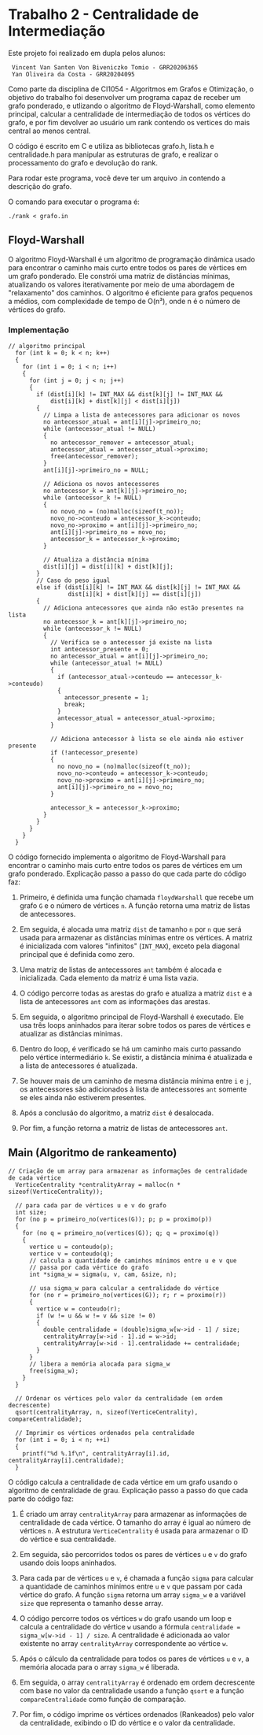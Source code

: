 # Trabalho 2 - Centralidade de Intermediação

Este projeto foi realizado em dupla pelos alunos:
```
 Vincent Van Santen Von Biveniczko Tomio - GRR20206365
 Yan Oliveira da Costa - GRR20204095
```

Como parte da disciplina de CI1054 - Algoritmos em Grafos e Otimização, o objetivo do trabalho foi desenvolver um programa capaz de receber um grafo ponderado, e utlizando o algoritmo de Floyd-Warshall, como elemento principal, calcular a centralidade de intermediação de todos os vértices do grafo, e por fim devolver ao usuário um rank contendo os vertices do mais central ao menos central.

O código é escrito em C e utiliza as bibliotecas grafo.h, lista.h e centralidade.h para manipular as estruturas de grafo, e realizar o processamento do grafo e devolução do rank.

Para rodar este programa, você deve ter um arquivo .in contendo a descrição do grafo.

O comando para executar o programa é:
```
./rank < grafo.in
```


## Floyd-Warshall

O algoritmo Floyd-Warshall é um algoritmo de programação dinâmica usado para encontrar o caminho mais curto entre todos os pares de vértices em um grafo ponderado. Ele constrói uma matriz de distâncias mínimas, atualizando os valores iterativamente por meio de uma abordagem de "relaxamento" dos caminhos. O algoritmo é eficiente para grafos pequenos a médios, com complexidade de tempo de O(n³), onde n é o número de vértices do grafo.

### Implementação

```
// algoritmo principal
  for (int k = 0; k < n; k++)
  {
    for (int i = 0; i < n; i++)
    {
      for (int j = 0; j < n; j++)
      {
        if (dist[i][k] != INT_MAX && dist[k][j] != INT_MAX &&
            dist[i][k] + dist[k][j] < dist[i][j])
        {
          // Limpa a lista de antecessores para adicionar os novos
          no antecessor_atual = ant[i][j]->primeiro_no;
          while (antecessor_atual != NULL)
          {
            no antecessor_remover = antecessor_atual;
            antecessor_atual = antecessor_atual->proximo;
            free(antecessor_remover);
          }
          ant[i][j]->primeiro_no = NULL;

          // Adiciona os novos antecessores
          no antecessor_k = ant[k][j]->primeiro_no;
          while (antecessor_k != NULL)
          {
            no novo_no = (no)malloc(sizeof(t_no));
            novo_no->conteudo = antecessor_k->conteudo;
            novo_no->proximo = ant[i][j]->primeiro_no;
            ant[i][j]->primeiro_no = novo_no;
            antecessor_k = antecessor_k->proximo;
          }

          // Atualiza a distância mínima
          dist[i][j] = dist[i][k] + dist[k][j];
        }
        // Caso do peso igual
        else if (dist[i][k] != INT_MAX && dist[k][j] != INT_MAX &&
                 dist[i][k] + dist[k][j] == dist[i][j])
        {
          // Adiciona antecessores que ainda não estão presentes na lista
          no antecessor_k = ant[k][j]->primeiro_no;
          while (antecessor_k != NULL)
          {
            // Verifica se o antecessor já existe na lista
            int antecessor_presente = 0;
            no antecessor_atual = ant[i][j]->primeiro_no;
            while (antecessor_atual != NULL)
            {
              if (antecessor_atual->conteudo == antecessor_k->conteudo)
              {
                antecessor_presente = 1;
                break;
              }
              antecessor_atual = antecessor_atual->proximo;
            }

            // Adiciona antecessor à lista se ele ainda não estiver presente
            if (!antecessor_presente)
            {
              no novo_no = (no)malloc(sizeof(t_no));
              novo_no->conteudo = antecessor_k->conteudo;
              novo_no->proximo = ant[i][j]->primeiro_no;
              ant[i][j]->primeiro_no = novo_no;
            }

            antecessor_k = antecessor_k->proximo;
          }
        }
      }
    }
  }
```

O código fornecido implementa o algoritmo de Floyd-Warshall para encontrar o caminho mais curto entre todos os pares de vértices em um grafo ponderado. Explicação passo a passo do que cada parte do código faz:

1. Primeiro, é definida uma função chamada `floydWarshall` que recebe um grafo `G` e o número de vértices `n`. A função retorna uma matriz de listas de antecessores.

2. Em seguida, é alocada uma matriz `dist` de tamanho `n` por `n` que será usada para armazenar as distâncias mínimas entre os vértices. A matriz é inicializada com valores "infinitos" (`INT_MAX`), exceto pela diagonal principal que é definida como zero.

3. Uma matriz de listas de antecessores `ant` também é alocada e inicializada. Cada elemento da matriz é uma lista vazia.

4. O código percorre todas as arestas do grafo e atualiza a matriz `dist` e a lista de antecessores `ant` com as informações das arestas.

5. Em seguida, o algoritmo principal de Floyd-Warshall é executado. Ele usa três loops aninhados para iterar sobre todos os pares de vértices e atualizar as distâncias mínimas.

6. Dentro do loop, é verificado se há um caminho mais curto passando pelo vértice intermediário `k`. Se existir, a distância mínima é atualizada e a lista de antecessores é atualizada.

7. Se houver mais de um caminho de mesma distância mínima entre `i` e `j`, os antecessores são adicionados à lista de antecessores `ant` somente se eles ainda não estiverem presentes.

8. Após a conclusão do algoritmo, a matriz `dist` é desalocada.

9. Por fim, a função retorna a matriz de listas de antecessores `ant`.





## Main (Algoritmo de rankeamento)

```
// Criação de um array para armazenar as informações de centralidade de cada vértice
  VerticeCentrality *centralityArray = malloc(n * sizeof(VerticeCentrality));

  // para cada par de vértices u e v do grafo
  int size;
  for (no p = primeiro_no(vertices(G)); p; p = proximo(p))
  {
    for (no q = primeiro_no(vertices(G)); q; q = proximo(q))
    {
      vertice u = conteudo(p);
      vertice v = conteudo(q);
      // calcula a quantidade de caminhos mínimos entre u e v que
      // passa por cada vértice do grafo
      int *sigma_w = sigma(u, v, cam, &size, n);

      // usa sigma_w para calcular a centralidade do vértice
      for (no r = primeiro_no(vertices(G)); r; r = proximo(r))
      {
        vertice w = conteudo(r);
        if (w != u && w != v && size != 0)
        {
          double centralidade = (double)sigma_w[w->id - 1] / size;
          centralityArray[w->id - 1].id = w->id;
          centralityArray[w->id - 1].centralidade += centralidade;
        }
      }
      // libera a memória alocada para sigma_w
      free(sigma_w);
    }
  }

  // Ordenar os vértices pelo valor da centralidade (em ordem decrescente)
  qsort(centralityArray, n, sizeof(VerticeCentrality), compareCentralidade);

  // Imprimir os vértices ordenados pela centralidade
  for (int i = 0; i < n; ++i)
  {
    printf("%d %.1f\n", centralityArray[i].id, centralityArray[i].centralidade);
  }
```

O código calcula a centralidade de cada vértice em um grafo usando o algoritmo de centralidade de grau. Explicação passo a passo do que cada parte do código faz:

1. É criado um array `centralityArray` para armazenar as informações de centralidade de cada vértice. O tamanho do array é igual ao número de vértices `n`. A estrutura `VerticeCentrality` é usada para armazenar o ID do vértice e sua centralidade.

2. Em seguida, são percorridos todos os pares de vértices `u` e `v` do grafo usando dois loops aninhados.

3. Para cada par de vértices `u` e `v`, é chamada a função `sigma` para calcular a quantidade de caminhos mínimos entre `u` e `v` que passam por cada vértice do grafo. A função `sigma` retorna um array `sigma_w` e a variável `size` que representa o tamanho desse array.

4. O código percorre todos os vértices `w` do grafo usando um loop e calcula a centralidade do vértice `w` usando a fórmula `centralidade = sigma_w[w->id - 1] / size`. A centralidade é adicionada ao valor existente no array `centralityArray` correspondente ao vértice `w`.

5. Após o cálculo da centralidade para todos os pares de vértices `u` e `v`, a memória alocada para o array `sigma_w` é liberada.

6. Em seguida, o array `centralityArray` é ordenado em ordem decrescente com base no valor da centralidade usando a função `qsort` e a função `compareCentralidade` como função de comparação.

7. Por fim, o código imprime os vértices ordenados (Rankeados) pelo valor da centralidade, exibindo o ID do vértice e o valor da centralidade.
